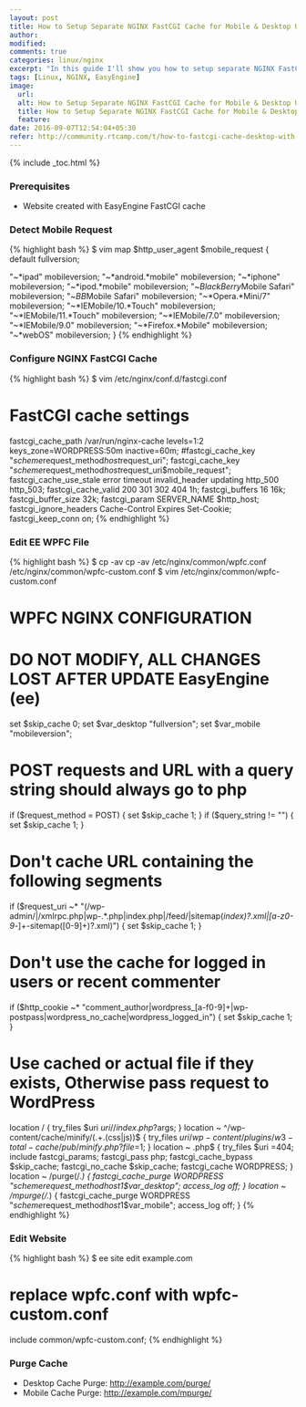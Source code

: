 ```yaml
---
layout: post
title: How to Setup Separate NGINX FastCGI Cache for Mobile & Desktop Users
author:
modified:
comments: true
categories: linux/nginx
excerpt: "In this guide I'll show you how to setup separate NGINX FastCGI cache for Mobile & Desktop users."
tags: [Linux, NGINX, EasyEngine]
image:
  url:
  alt: How to Setup Separate NGINX FastCGI Cache for Mobile & Desktop Users
  title: How to Setup Separate NGINX FastCGI Cache for Mobile & Desktop Users
  feature:
date: 2016-09-07T12:54:04+05:30
refer: http://community.rtcamp.com/t/how-to-fastcgi-cache-desktop-with-mobile-versions-purging-with-get-requests/6132
---
```



{% include _toc.html %}

### Prerequisites

* Website created with EasyEngine FastCGI cache

### Detect Mobile Request

{% highlight bash %}
$ vim map $http_user_agent $mobile_request {
 default                  fullversion;

 "~*ipad"    mobileversion;
 "~*android.*mobile"   mobileversion;
 "~*iphone"    mobileversion;
 "~*ipod.*mobile"   mobileversion;
 "~*BlackBerry*Mobile Safari"  mobileversion;
 "~*BB*Mobile Safari"   mobileversion;
 "~*Opera.*Mini/7"   mobileversion;
 "~*IEMobile/10.*Touch"   mobileversion;
 "~*IEMobile/11.*Touch"   mobileversion;
 "~*IEMobile/7.0"   mobileversion;
 "~*IEMobile/9.0"   mobileversion;
 "~*Firefox.*Mobile"   mobileversion;
 "~*webOS"    mobileversion;
}
{% endhighlight %}

### Configure NGINX FastCGI Cache

{% highlight bash %}
$ vim /etc/nginx/conf.d/fastcgi.conf
# FastCGI cache settings
fastcgi_cache_path /var/run/nginx-cache levels=1:2 keys_zone=WORDPRESS:50m inactive=60m;
#fastcgi_cache_key "$scheme$request_method$host$request_uri";
fastcgi_cache_key "$scheme$request_method$host$request_uri$mobile_request";
fastcgi_cache_use_stale error timeout invalid_header updating http_500 http_503;
fastcgi_cache_valid 200 301 302 404 1h;
fastcgi_buffers 16 16k;
fastcgi_buffer_size 32k;
fastcgi_param SERVER_NAME $http_host;
fastcgi_ignore_headers Cache-Control Expires Set-Cookie;
fastcgi_keep_conn on;
{% endhighlight %}

### Edit EE WPFC File

{% highlight bash %}
$ cp -av cp -av /etc/nginx/common/wpfc.conf /etc/nginx/common/wpfc-custom.conf
$ vim /etc/nginx/common/wpfc-custom.conf
# WPFC NGINX CONFIGURATION
# DO NOT MODIFY, ALL CHANGES LOST AFTER UPDATE EasyEngine (ee)
set $skip_cache 0;
set $var_desktop "fullversion";
set $var_mobile "mobileversion";
# POST requests and URL with a query string should always go to php
if ($request_method = POST) {
  set $skip_cache 1;
}
if ($query_string != "") {
  set $skip_cache 1;
}
# Don't cache URL containing the following segments
if ($request_uri ~* "(/wp-admin/|/xmlrpc.php|wp-.*.php|index.php|/feed/|sitemap(_index)?.xml|[a-z0-9_-]+-sitemap([0-9]+)?.xml)") {
  set $skip_cache 1;
}
# Don't use the cache for logged in users or recent commenter
if ($http_cookie ~* "comment_author|wordpress_[a-f0-9]+|wp-postpass|wordpress_no_cache|wordpress_logged_in") {
  set $skip_cache 1;
}
# Use cached or actual file if they exists, Otherwise pass request to WordPress
location / {
  try_files $uri $uri/ /index.php?$args;
}
location ~ ^/wp-content/cache/minify/(.+\.(css|js))$ {
  try_files $uri /wp-content/plugins/w3-total-cache/pub/minify.php?file=$1;
}
location ~ \.php$ {
  try_files $uri =404;
  include fastcgi_params;
  fastcgi_pass php;
  fastcgi_cache_bypass $skip_cache;
  fastcgi_no_cache $skip_cache;
  fastcgi_cache WORDPRESS;
}
location ~ /purge(/.*) {
  fastcgi_cache_purge WORDPRESS "$scheme$request_method$host$1$var_desktop";
  access_log off;
}
location ~ /mpurge(/.*) {
  fastcgi_cache_purge WORDPRESS "$scheme$request_method$host$1$var_mobile";
  access_log off;
}
{% endhighlight %}

### Edit Website
{% highlight bash %}
$ ee site edit example.com
# replace wpfc.conf with wpfc-custom.conf
include common/wpfc-custom.conf;
{% endhighlight %}


### Purge Cache

* Desktop Cache Purge: http://example.com/purge/
* Mobile Cache Purge: http://example.com/mpurge/
